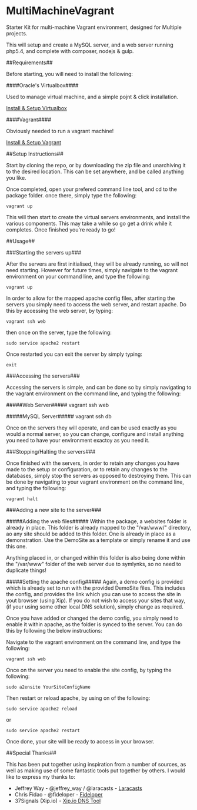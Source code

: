 MultiMachineVagrant
===================

Starter Kit for multi-machine Vagrant environment, designed for Multiple projects.

This will setup and create a MySQL server, and a web server running php5.4, and complete with composer, nodejs & gulp.

##Requirements##

Before starting, you will need to install the following:

####Oracle's Virtualbox####

Used to manage virtual machine, and a simple pojnt & click installation.

[Install & Setup Virtualbox](https://www.virtualbox.org/wiki/Downloads)

####Vagrant####

Obviously needed to run a vagrant machine!

[Install & Setup Vagrant](http://www.vagrantup.com/downloads.html)

##Setup Instructions##

Start by cloning the repo, or by downloading the zip file and unarchiving it to the desired location. This can be set anywhere, and be called anything you like.

Once completed, open your prefered command line tool, and cd to the package folder. once there, simply type the following:

    vagrant up

This will then start to create the virtual servers environments, and install the various components. This may take a while so go get a drink while it completes. Once finished you're ready to go!

##Usage##

###Starting the servers up###

After the servers are first initialised, they will be already running, so will not need starting. However for future times, simply navigate to the vagrant environment on your command line, and type the following:

    vagrant up

In order to allow for the mapped apache config files, after starting the servers you simply need to access the web server, and restart apache. Do this by accessing the web server, by typing:

    vagrant ssh web

then once on the server, type the following:

    sudo service apache2 restart

Once restarted you can exit the server by simply typing:

    exit

###Accessing the servers###

Accessing the servers is simple, and can be done so by simply navigating to the vagrant environment on the command line, and typing the following:

#####Web Server#####
    vagrant ssh web

#####MySQL Server#####
    vagrant ssh db

Once on the servers they will operate, and can be used exactly as you would a normal server, so you can change, configure and install anything you need to have your environment exactoy as you need it.

###Stopping/Halting the servers###

Once finished with the servers, in order to retain any changes you have made to the setup or configuration, or to retain any changes to the databases, simply stop the servers as opposed to destroying them. This can be done by navigating to your vagrant environment on the command line, and typing the following:

    vagrant halt

###Adding a new site to the server###

#####Adding the web files#####
Within the package, a websites folder is already in place. This folder is already mapped to the "/var/www/" directory, ao any site should be added to this folder. One is already in place as a demonstration. Use the DemoSite as a template or simply rename it and use this one.

Anything placed in, or changed within this folder is also being done within the "/var/www" folder of the web server due to symlynks, so no need to duplicate things!

#####Setting the apache config#####
Again, a demo config is provided which is already set to run with the provided DemoSite files. This includes the config, and provides the link which you can use to access the site in yout browser (using Xip). If you do not wish to access your sites that way, (if your using some other local DNS solution), simply change as required.

Once you have added or changed the demo config, you simply need to enable it within apache, as the folder is synced to the server. You can do this by following the below instructions:

Navigate to the vagrant environment on the command line, and type the following:

    vagrant ssh web

Once on the server you need to enable the site config, by typing the following:

    sudo a2ensite YourSiteConfigName

Then restart or reload apache, by using on of the following:

    sudo service apache2 reload

or

    sudo service apache2 restart

Once done, your site will be ready to access in your browser.


##Special Thanks##

This has been put together using inspiration from a number of sources, as well as making use of some fantastic tools put together by others. I would like to express my thanks to:

* Jeffrey Way - @jeffrey_way / @laracasts - [Laracasts](http://laracasts.com)
* Chris Fidao - @fideloper - [Fideloper](http://fideloper.com)
* 37Signals (Xip.io) - [Xip.io DNS Tool](http://xip.io)
